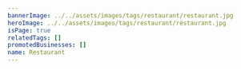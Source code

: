 ```yaml
---
bannerImage: ../../assets/images/tags/restaurant/restaurant.jpg
heroImage: ../../assets/images/tags/restaurant/restaurant.jpg
isPage: true
relatedTags: []
promotedBusinesses: []
name: Restaurant
---
```

